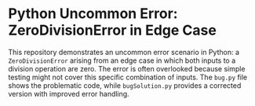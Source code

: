 # Python Uncommon Error: ZeroDivisionError in Edge Case

This repository demonstrates an uncommon error scenario in Python: a `ZeroDivisionError` arising from an edge case in which both inputs to a division operation are zero.  The error is often overlooked because simple testing might not cover this specific combination of inputs.  The `bug.py` file shows the problematic code, while `bugSolution.py` provides a corrected version with improved error handling.